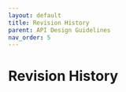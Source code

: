 ```yaml
---
layout: default
title: Revision History
parent: API Design Guidelines
nav_order: 5
---
```


# Revision History
